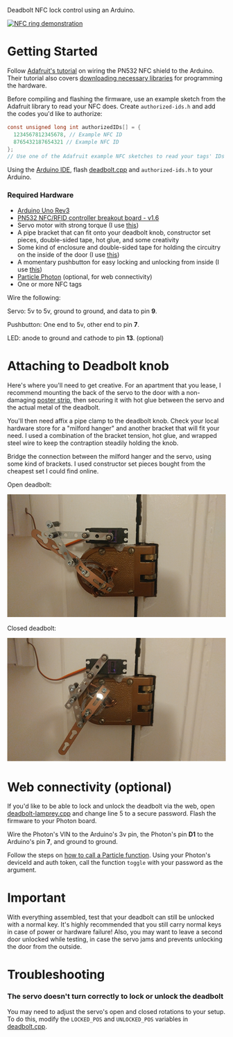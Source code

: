 Deadbolt NFC lock control using an Arduino.

[![NFC ring demonstration](./demonstration.gif)](https://www.youtube.com/watch?v=ZtRfKeYX8ks)

# Getting Started

Follow [Adafruit's tutorial](https://learn.adafruit.com/adafruit-pn532-rfid-nfc/overview) on wiring the PN532 NFC shield to the Arduino.
Their tutorial also covers [downloading necessary libraries](https://learn.adafruit.com/adafruit-pn532-rfid-nfc/arduino-library) for programming the hardware.

Before compiling and flashing the firmware, use an example sketch from the Adafruit library to read your NFC does.
Create `authorized-ids.h` and add the codes you'd like to authorize:

```c
const unsigned long int authorizedIDs[] = {
  1234567812345678, // Example NFC ID
  8765432187654321 // Example NFC ID
};
// Use one of the Adafruit example NFC sketches to read your tags' IDs
```

Using the [Arduino IDE](https://www.arduino.cc/en/Main/Software), flash [deadbolt.cpp](./deadbolt.cpp) and `authorized-ids.h` to your Arduino.

### Required Hardware

* [Arduino Uno Rev3](https://store-usa.arduino.cc/products/a000066)
* [PN532 NFC/RFID controller breakout board - v1.6](https://www.adafruit.com/products/364)
* Servo motor with strong torque (I use [this](https://www.amazon.com/gp/product/B013QUOKU6))
* A pipe bracket that can fit onto your deadbolt knob, constructor set pieces, double-sided tape, hot glue, and some creativity
* Some kind of enclosure and double-sided tape for holding the circuitry on the inside of the door (I use [this](https://www.amazon.com/gp/product/B007IUOG5A))
* A momentary pushbutton for easy locking and unlocking from inside (I use [this](https://www.adafruit.com/products/1478))
* [Particle Photon](https://store.particle.io/#photon) (optional, for web connectivity)
* One or more NFC tags

Wire the following:

Servo: 5v to 5v, ground to ground, and data to pin **9**.

Pushbutton: One end to 5v, other end to pin **7**.

LED: anode to ground and cathode to pin **13**. (optional)

# Attaching to Deadbolt knob

Here's where you'll need to get creative.
For an apartment that you lease, I recommend mounting the back of the servo to the door with a non-damaging [poster strip](https://www.amazon.com/Command-Hanging-Value-Pack-48-Strips-17024-48ES/dp/B001KYSAN4),
then securing it with hot glue between the servo and the actual metal of the deadbolt.

You'll then need affix a pipe clamp to the deadbolt knob.
Check your local hardware store for a "milford hanger" and another bracket that will fit your need.
I used a combination of the bracket tension, hot glue, and wrapped steel wire to keep the contraption steadily holding the knob.

Bridge the connection between the milford hanger and the servo, using some kind of brackets. I used constructor set pieces bought from the cheapest set I could find online.

Open deadbolt:

![Open deadbolt](./open.png)

Closed deadbolt:

![Closed deadbolt](./closed.png)

# Web connectivity (optional)

If you'd like to be able to lock and unlock the deadbolt via the web, open [deadbolt-lamprey.cpp](./deadbolt-lamprey.cpp) and change line 5 to a secure password.
Flash the firmware to your Photon board.

Wire the Photon's VIN to the Arduino's 3v pin, the Photon's pin **D1** to the Arduino's pin **7**, and ground to ground.

Follow the steps on [how to call a Particle function](https://docs.particle.io/reference/api/#call-a-function).
Using your Photon's deviceId and auth token, call the function `toggle` with your password as the argument.

# Important

With everything assembled, test that your deadbolt can still be unlocked with a normal key.
It's highly recommended that you still carry normal keys in case of power or hardware failure!
Also, you may want to leave a second door unlocked while testing, in case the servo jams and prevents unlocking the door from the outside.

# Troubleshooting

### The servo doesn't turn correctly to lock or unlock the deadbolt
You may need to adjust the servo's open and closed rotations to your setup.
To do this, modify the `LOCKED_POS` and `UNLOCKED_POS` variables in [deadbolt.cpp](./deadbolt.cpp).
